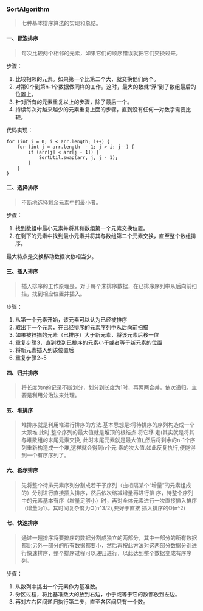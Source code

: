 ### SortAlgorithm
> 七种基本排序算法的实现和总结。

#### 一、冒泡排序
> 每次比较两个相邻的元素，如果它们的顺序错误就把它们交换过来。


步骤：

1. 比较相邻的元素。如果第一个比第二个大，就交换他们两个。
2. 对第0个到第n-1个数据做同样的工作。这时，最大的数就“浮”到了数组最后的位置上。
3. 针对所有的元素重复以上的步骤，除了最后一个。
4. 持续每次对越来越少的元素重复上面的步骤，直到没有任何一对数字需要比较。

代码实现：
```
for (int i = 0; i < arr.length; i++) {
    for (int j = arr.length  - 1; j > i; j--) {
        if (arr[j] < arr[j - 1]) {
            SortUtil.swap(arr, j, j - 1);
        }
    }
}
```

#### 二、选择排序
> 不断地选择剩余元素中的最小者。

步骤：

1. 找到数组中最小元素并将其和数组第一个元素交换位置。
2. 在剩下的元素中找到最小元素并将其与数组第二个元素交换，直至整个数组排序。


最大特点是交换移动数据次数相当少。
#### 三、插入排序
> 插入排序的工作原理是，对于每个未排序数据，在已排序序列中从后向前扫描，找到相应位置并插入。

步骤：

1. 从第一个元素开始，该元素可以认为已经被排序
2. 取出下一个元素，在已经排序的元素序列中从后向前扫描
3. 如果被扫描的元素（已排序）大于新元素，将该元素后移一位
4. 重复步骤3，直到找到已排序的元素小于或者等于新元素的位置
5. 将新元素插入到该位置后
6. 重复步骤2~5


#### 四、归并排序
> 将长度为n的记录不断划分，划分到长度为1时，再两两合并，依次递归。主要是利用分治法来处理。


#### 五、堆排序
> 堆排序就是利用堆进行排序的方法.基本思想是:将待排序的序列构造成一个大顶堆.此时,整个序列的最大值就是堆顶的根结点.将它移
走(其实就是将其与堆数组的末尾元素交换, 此时末尾元素就是最大值),然后将剩余的n-1个序列重新构造成一个堆,这样就会得到n个元
素的次大值.如此反复执行,便能得到一个有序序列了。


#### 六、希尔排序
> 先将整个待排元素序列分割成若干子序列（由相隔某个“增量”的元素组成的）分别进行直接插入排序，然后依次缩减增量再进行排
序，待整个序列中的元素基本有序（增量足够小）时，再对全体元素进行一次直接插入排序（增量为1）。其时间复杂度为O(n^3/2),要好于直接
插入排序的O(n^2)

#### 七、快速排序
> 通过一趟排序将要排序的数据分割成独立的两部分，其中一部分的所有数据都比另外一部分的所有数据都要小，然后再按此方法对这两部分数据分别进行快速排序，整个排序过程可以递归进行，以此达到整个数据变成有序序列。

步骤：

1. 从数列中挑出一个元素作为基准数。
2. 分区过程，将比基准数大的放到右边，小于或等于它的数都放到左边。
3. 再对左右区间递归执行第二步，直至各区间只有一个数。

